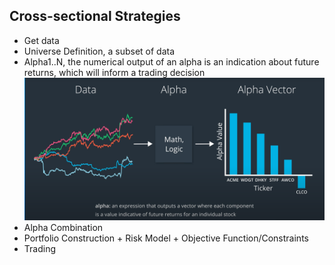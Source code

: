 ## Cross-sectional Strategies
- Get data
- Universe Definition, a subset of data
- Alpha1..N, the numerical output of an alpha is an indication about future returns, which will inform a trading decision ![Cross-sectional Strategy](https://github.com/MoStgt/Python-For-Finance/blob/master/Strategies/Cross-sectionalStrategies/crossSectionalStrategy.PNG)
- Alpha Combination
- Portfolio Construction + Risk Model + Objective Function/Constraints
- Trading
